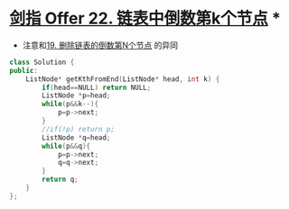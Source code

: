# [剑指 Offer 22. 链表中倒数第k个节点](https://leetcode-cn.com/problems/lian-biao-zhong-dao-shu-di-kge-jie-dian-lcof/) *

+ 注意和[19. 删除链表的倒数第N个节点](code/../19.%20删除链表的倒数第N个节点.md) 的异同

```cpp
class Solution {
public:
    ListNode* getKthFromEnd(ListNode* head, int k) {
        if(head==NULL) return NULL;
        ListNode *p=head;
        while(p&&k--){
            p=p->next;
        }
        //if(!p) return p;
        ListNode *q=head;
        while(p&&q){
            p=p->next;
            q=q->next;
        }
        return q;
    }
};
```
